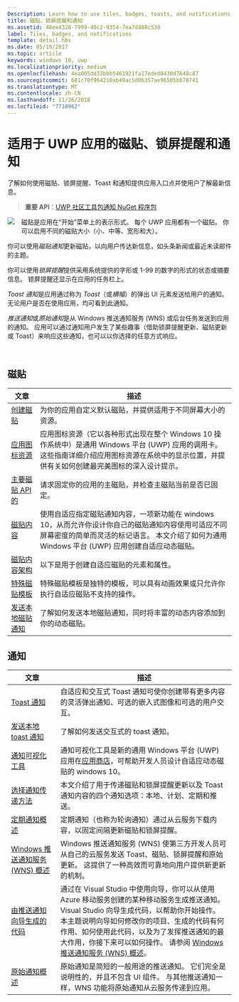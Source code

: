 ```yaml
---
Description: Learn how to use tiles, badges, toasts, and notifications to provide entry points into your app and keep users up-to-date.
title: 磁贴、锁屏提醒和通知
ms.assetid: 48ee4328-7999-40c2-9354-7ea7d488c538
label: Tiles, badges, and notifications
template: detail.hbs
ms.date: 05/19/2017
ms.topic: article
keywords: windows 10, uwp
ms.localizationpriority: medium
ms.openlocfilehash: 4ea005dd33bbb5461921fa17eded8430d7648c87
ms.sourcegitcommit: 681c70f964210ab49ac5d06357ae96505bb78741
ms.translationtype: MT
ms.contentlocale: zh-CN
ms.lasthandoff: 11/26/2018
ms.locfileid: "7718962"
---
```

# <a name="tiles-badges-and-notifications-for-uwp-apps"></a>适用于 UWP 应用的磁贴、锁屏提醒和通知
 

了解如何使用磁贴、锁屏提醒、Toast 和通知提供应用入口点并使用户了解最新信息。

> **重要 API**：[UWP 社区工具包通知 NuGet 程序包](https://www.nuget.org/packages/Microsoft.Toolkit.Uwp.Notifications/)

<p><img style="float: left; margin: 0px 15px 15px 0px;" src="images/tile-and-live-tile.png" />
磁贴是应用在“开始”菜单上的表示形式。 每个 UWP 应用都有一个磁贴。 你可以启用不同的磁贴大小（小、中等、宽形和大）。</p>

<p>你可以使用<em>磁贴通知</em>更新磁贴，以向用户传达新信息，如头条新闻或最近未读邮件的主题。</p>

<p>你可以使用<em>锁屏提醒</em>提供采用系统提供的字形或 1-99 的数字的形式的状态或摘要信息。 锁屏提醒还显示在应用的任务栏上。 </p>

<p><em>Toast 通知</em>是应用通过称为 <em>Toast</em>（或<em>横幅</em>）的弹出 UI 元素发送给用户的通知。 无论用户是否在使用应用，均可看到此通知。</p>
<p><em>推送通知</em>或<em>原始通知</em>是从 Windows 推送通知服务 (WNS) 或后台任务发送到应用的通知。 应用可以通过通知用户发生了某些趣事（借助锁屏提醒更新、磁贴更新或 Toast）来响应这些通知，也可以以你选择的任意方式响应。</p>

 
## <a name="tiles"></a>磁贴
| 文章 | 描述 |
| --- | --- |
| [创建磁贴](creating-tiles.md) | 为你的应用自定义默认磁贴，并提供适用于不同屏幕大小的资源。 |
| [应用图标资源](app-assets.md) | 应用图标资源（它以各种形式出现在整个 Windows 10 操作系统中）是通用 Windows 平台 (UWP) 应用的调用卡。 这些指南详细介绍应用图标资源在系统中的显示位置，并提供有关如何创建最完美图标的深入设计提示。 |
| [主要磁贴 API 的](primary-tile-apis.md) | 请求固定你的应用的主磁贴，并检查主磁贴当前是否已固定。 |
| [磁贴内容](create-adaptive-tiles.md) | 使用自适应指定磁贴通知内容，一项新功能在 windows 10，从而允许你设计你自己的磁贴通知内容使用可适应不同屏幕密度的简单而灵活的标记语言。 本文介绍了如何为通用 Windows 平台 (UWP) 应用创建自适应动态磁贴。 |
| [磁贴内容架构](../tiles-and-notifications/tile-schema.md) | 以下是用于创建自适应磁贴的元素和属性。 |
| [特殊磁贴模板](special-tile-templates-catalog.md) | 特殊磁贴模板是独特的模板，可以具有动画效果或只允许你执行自适应磁贴不支持的操作。 |
| [发送本地磁贴通知](sending-a-local-tile-notification.md) | 了解如何发送本地磁贴通知，同时将丰富的动态内容添加到你的动态磁贴。 |


## <a name="notifications"></a>通知

| 文章 | 描述 |
| --- | --- |
| [Toast 通知](adaptive-interactive-toasts.md) | 自适应和交互式 Toast 通知可使你创建带有更多内容的灵活弹出通知、可选的嵌入式图像和可选的用户交互。 |
| [发送本地 toast 通知](send-local-toast.md) | 了解如何发送交互式的 toast 通知。 |
| [通知可视化工具](notifications-visualizer.md) | 通知可视化工具是新的通用 Windows 平台 (UWP) 应用在[应用商店](https://www.microsoft.com/store/apps/notifications-visualizer/9nblggh5xsl1)，可帮助开发人员设计自适应动态磁贴的 windows 10。 |
| [选择通知传递方法](choosing-a-notification-delivery-method.md) | 本文介绍了用于传递磁贴和锁屏提醒更新以及 Toast 通知内容的四个通知选项：本地、计划、定期和推送。 |
| [定期通知概述](periodic-notification-overview.md) | 定期通知（也称为轮询通知）通过从云服务下载内容，以固定间隔更新磁贴和锁屏提醒。 |
| [Windows 推送通知服务 (WNS) 概述](windows-push-notification-services--wns--overview.md) | Windows 推送通知服务 (WNS) 使第三方开发人员可从自己的云服务发送 Toast、磁贴、锁屏提醒和原始更新。 这提供了一种高效而可靠地向用户提供新更新的机制。 |
| [由推送通知向导生成的代码](the-code-generated-by-the-push-notification-wizard.md) | 通过在 Visual Studio 中使用向导，你可以从使用 Azure 移动服务创建的某种移动服务生成推送通知。 Visual Studio 向导生成代码，以帮助你开始操作。 本主题说明向导如何修改你的项目、生成的代码有何作用、如何使用此代码，以及为了发挥推送通知的最大作用，你接下来可以如何操作。 请参阅 [Windows 推送通知服务 (WNS) 概述](windows-push-notification-services--wns--overview.md)。 |
| [原始通知概述](raw-notification-overview.md) | 原始通知是简短的一般用途的推送通知。 它们完全是说明性的，并且不包含 UI 组件。 与其他推送通知一样，WNS 功能将原始通知从云服务传递到应用。 |
